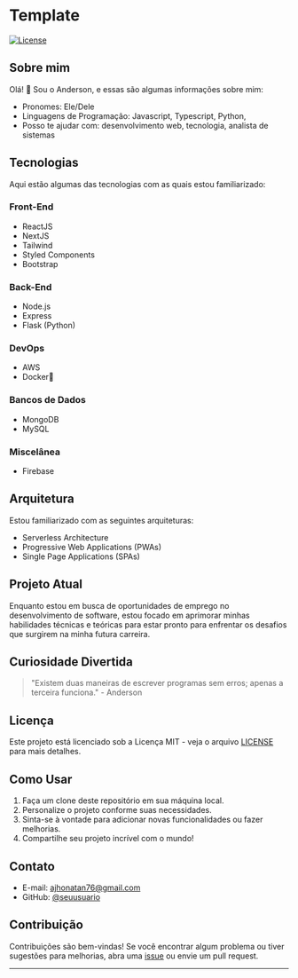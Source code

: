 # <Nome do Projeto> Template

[![License](https://img.shields.io/badge/license-MIT-blue.svg)](LICENSE)

## Sobre mim

Olá! 👋 Sou o Anderson, e essas são algumas informações sobre mim:

- Pronomes: Ele/Dele
- Linguagens de Programação: Javascript, Typescript, Python,
- Posso te ajudar com: desenvolvimento web, tecnologia, analista de sistemas

## Tecnologias

Aqui estão algumas das tecnologias com as quais estou familiarizado:

### Front-End

- ReactJS
- NextJS
- Tailwind
- Styled Components
- Bootstrap

### Back-End

- Node.js
- Express
- Flask (Python)

### DevOps

- AWS
- Docker🐳

### Bancos de Dados

- MongoDB
- MySQL

### Miscelânea

- Firebase

## Arquitetura

Estou familiarizado com as seguintes arquiteturas:

- Serverless Architecture
- Progressive Web Applications (PWAs)
- Single Page Applications (SPAs)

## Projeto Atual

Enquanto estou em busca de oportunidades de emprego no desenvolvimento de software, estou focado em aprimorar minhas habilidades técnicas e teóricas para estar pronto para enfrentar os desafios que surgirem na minha futura carreira.

## Curiosidade Divertida

> "Existem duas maneiras de escrever programas sem erros; apenas a terceira funciona." - Anderson

## Licença

Este projeto está licenciado sob a Licença MIT - veja o arquivo [LICENSE](LICENSE) para mais detalhes.

## Como Usar

1. Faça um clone deste repositório em sua máquina local.
2. Personalize o projeto conforme suas necessidades.
3. Sinta-se à vontade para adicionar novas funcionalidades ou fazer melhorias.
4. Compartilhe seu projeto incrível com o mundo!

## Contato

- E-mail: ajhonatan76@gmail.com
- GitHub: [@seuusuario](https://github.com/andersonjhonatan)

## Contribuição

Contribuições são bem-vindas! Se você encontrar algum problema ou tiver sugestões para melhorias, abra uma [issue](https://github.com/seuusuario/seuprojeto/issues) ou envie um pull request.

---
